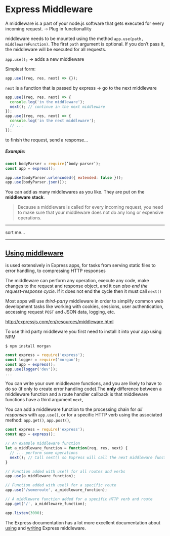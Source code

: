# Express Middleware

A middleware is a part of your node.js software that gets executed for every incoming request. -› Plug in functionallity

middleware needs to be mounted using the method `app.use(path, middlewareFunction)`. The first `path` argument is optional. If you don’t pass it, the middleware will be executed for all requests.

`app.use();` -> adds a new middleware

Simplest form:

```js
app.use((req, res, next) => {});
```

`next` is a function that is passed by express -> go to the next middleware

```js
app.use((req, res, next) => {
  console.log('in the middleware');
  next(); // continue in the next middleware
});
app.use((req, res, next) => {
  console.log('in the next middleware');
  // ...
});
```

to finish the request, send a response…

##### Example:

```js
const bodyParser = require(‘body-parser’);
const app = express();

app.use(bodyParser.urlencoded({ extended: false }));
app.use(bodyParser.json());
```

You can add as many middlewares as you like. They are put on the **middleware stack**.

> Because a middleware is called for every incoming request, you need to make sure that your middleware does not do any long or expensive operations.

------

sort me…



------

## [Using middleware](https://developer.mozilla.org/en-US/docs/Learn/Server-side/Express_Nodejs/Introduction#using_middleware)

is used extensively in Express apps, for tasks from serving static files to error handling, to compressing HTTP responses

The middleware can perform any operation, execute any code, make changes to the request and response object, and it can *also end the request-response cycle*. If it does not end the cycle then it must call `next()` 

Most apps will use *third-party* middleware in order to simplify common web development tasks like working with cookies, sessions, user authentication, accessing request `POST` and JSON data, logging, etc.

http://expressjs.com/en/resources/middleware.html

To use third party middleware you first need to install it into your app using NPM

```
$ npm install morgan
```

```js
const express = require('express');
const logger = require('morgan');
const app = express();
app.use(logger('dev'));
...
```

You can write your own middleware functions, and you are likely to have to do so (if only to create error handling code).The **only** difference between a middleware function and a route handler callback is that middleware functions have a third argument `next`, 

You can add a middleware function to the processing chain for *all responses* with `app.use()`, or for a specific HTTP verb using the associated method: `app.get()`, `app.post()`,

```js
const express = require('express');
const app = express();

// An example middleware function
let a_middleware_function = function(req, res, next) {
  // ... perform some operations
  next(); // Call next() so Express will call the next middleware function in the chain.
}

// Function added with use() for all routes and verbs
app.use(a_middleware_function);

// Function added with use() for a specific route
app.use('/someroute', a_middleware_function);

// A middleware function added for a specific HTTP verb and route
app.get('/', a_middleware_function);

app.listen(3000);	
```

The Express documentation has a lot more excellent documentation about [using](https://expressjs.com/en/guide/using-middleware.html) and [writing](http://expressjs.com/en/guide/writing-middleware.html) Express middleware.
